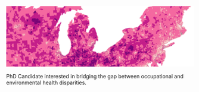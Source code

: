 ![](home.png)

PhD Candidate interested in bridging the gap between occupational and environmental health disparities.

<!---
abasshkembi/abasshkembi is a ✨ special ✨ repository because its `README.md` (this file) appears on your GitHub profile.
You can click the Preview link to take a look at your changes.
--->
